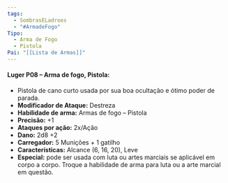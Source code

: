 ```yaml
---
tags:
  - SombrasELadroes
  - "#ArmadeFogo"
Tipo:
  - Arma de Fogo
  - Pistola
Pai: "[[Lista de Armas]]"
---
```

#### Luger P08 – Arma de fogo, Pistola:
- Pistola de cano curto usada por sua boa ocultação e ótimo poder de parada.
- **Modificador de Ataque:** Destreza 
- **Habilidade de arma:** Armas de fogo – Pistola
- **Precisão:** +1
- **Ataques por ação:** 2x/Ação
- **Dano:** 2d8 +2
- **Carregador:** 5 Munições + 1 gatilho
- **Características:** Alcance (6, 16, 20), Leve
- **Especial:** pode ser usada com luta ou artes marciais se aplicável em corpo a corpo. Troque a habilidade de arma para luta ou a arte marcial em questão.